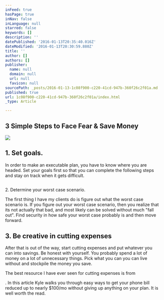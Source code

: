 ```yaml
---
inFeed: true
hasPage: true
inNav: false
inLanguage: null
starred: false
keywords: []
description: ''
datePublished: '2016-01-13T20:35:40.016Z'
dateModified: '2016-01-13T20:30:59.880Z'
title: ''
author: []
authors: []
publisher:
  name: null
  domain: null
  url: null
  favicon: null
sourcePath: _posts/2016-01-13-1c08f900-c220-41cd-947b-360f26c2f01a.md
published: true
url: 1c08f900-c220-41cd-947b-360f26c2f01a/index.html
_type: Article

---
```

## 3 Simple Steps to Face Fear & Save Money
![](https://the-grid-user-content.s3-us-west-2.amazonaws.com/3ed0cdae-f329-48b8-ab9a-9defeb4ec487.jpg)

## 

## 1\. Set goals.

In order to make an executable plan, you have to know where you are headed. Set your goals first so that you can complete the following steps and stay on track when it gets difficult. 

## 

2\. Determine your worst case scenario.

The first thing I have my clients do is figure out what the worst case scenario is. If you figure out your worst case scenario, then you realize that its not actually that bad, and most likely can be solved without much "fall out".  Find security in how safe your worst case probably is and then move forward. 

## 3\. Be creative in cutting expenses

After that is out of the way, start cutting expenses and put whatever you can into savings. Be honest with yourself. You probably spend a lot of money on a lot of unnecessary things. Pick what you can you can live without and stockpile the money you save. 

The best resource I have ever seen for cutting expenses is from 

. In this article Kyle walks you through easy ways to get your phone bill reduced up to nearly $100/mo without giving up anything on your plan. It is well worth the read.